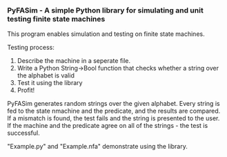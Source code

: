 ### PyFASim - A simple Python library for simulating and unit testing finite state machines ###

This program enables simulation and testing on finite state machines.

Testing process:

1. Describe the machine in a seperate file.
2. Write a Python String->Bool function that checks whether a string over the alphabet is valid
3. Test it using the library
4. Profit!

PyFASim generates random strings over the given alphabet. Every string is fed to the state nmachine and the predicate, and the results are compared.
If a mismatch is found, the test fails and the string is presented to the user.
If the machine and the predicate agree on all of the strings - the test is successful.

"Example.py" and "Example.nfa" demonstrate using the library.
